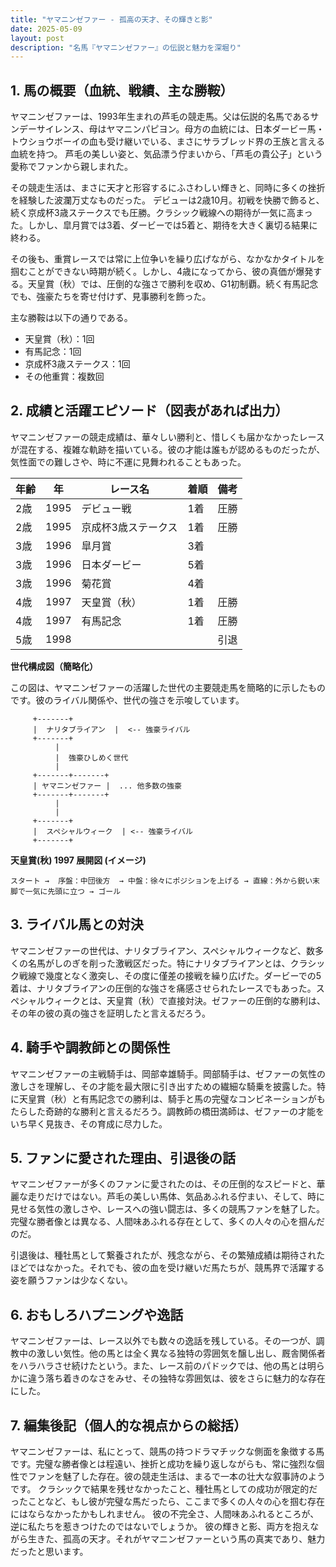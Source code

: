 ```yaml
---
title: "ヤマニンゼファー - 孤高の天才、その輝きと影"
date: 2025-05-09
layout: post
description: "名馬『ヤマニンゼファー』の伝説と魅力を深堀り"
---
```


## 1. 馬の概要（血統、戦績、主な勝鞍）

ヤマニンゼファーは、1993年生まれの芦毛の競走馬。父は伝説的名馬であるサンデーサイレンス、母はヤマニンパピヨン。母方の血統には、日本ダービー馬・トウショウボーイの血も受け継いでいる、まさにサラブレッド界の王族と言える血統を持つ。  芦毛の美しい姿と、気品漂う佇まいから、「芦毛の貴公子」という愛称でファンから親しまれた。

その競走生活は、まさに天才と形容するにふさわしい輝きと、同時に多くの挫折を経験した波瀾万丈なものだった。  デビューは2歳10月。初戦を快勝で飾ると、続く京成杯3歳ステークスでも圧勝。クラシック戦線への期待が一気に高まった。しかし、皐月賞では3着、ダービーでは5着と、期待を大きく裏切る結果に終わる。

その後も、重賞レースでは常に上位争いを繰り広げながら、なかなかタイトルを掴むことができない時期が続く。しかし、4歳になってから、彼の真価が爆発する。天皇賞（秋）では、圧倒的な強さで勝利を収め、G1初制覇。続く有馬記念でも、強豪たちを寄せ付けず、見事勝利を飾った。

主な勝鞍は以下の通りである。

* 天皇賞（秋）：1回
* 有馬記念：1回
* 京成杯3歳ステークス：1回
* その他重賞：複数回


## 2. 成績と活躍エピソード（図表があれば出力）

ヤマニンゼファーの競走成績は、華々しい勝利と、惜しくも届かなかったレースが混在する、複雑な軌跡を描いている。彼の才能は誰もが認めるものだったが、気性面での難しさや、時に不運に見舞われることもあった。

| 年齢 | 年 | レース名 | 着順 | 備考 |
|---|---|---|---|---|
| 2歳 | 1995 | デビュー戦 | 1着 | 圧勝 |
| 2歳 | 1995 | 京成杯3歳ステークス | 1着 | 圧勝 |
| 3歳 | 1996 | 皐月賞 | 3着 | |
| 3歳 | 1996 | 日本ダービー | 5着 | |
| 3歳 | 1996 | 菊花賞 | 4着 | |
| 4歳 | 1997 | 天皇賞（秋） | 1着 | 圧勝 |
| 4歳 | 1997 | 有馬記念 | 1着 | 圧勝 |
| 5歳 | 1998 |  |  |  引退 |


**世代構成図（簡略化）**

この図は、ヤマニンゼファーの活躍した世代の主要競走馬を簡略的に示したものです。彼のライバル関係や、世代の強さを示唆しています。

```
     +-------+
     |  ナリタブライアン  |  <-- 強豪ライバル
     +-------+
          |
          |  強豪ひしめく世代
          |
     +-------+-------+
     | ヤマニンゼファー |  ... 他多数の強豪
     +-------+-------+
          |
          |
     +-------+
     |  スペシャルウィーク  | <-- 強豪ライバル
     +-------+
```

**天皇賞(秋) 1997 展開図 (イメージ)**

```
スタート →  序盤：中団後方  → 中盤：徐々にポジションを上げる → 直線：外から鋭い末脚で一気に先頭に立つ → ゴール
```


## 3. ライバル馬との対決

ヤマニンゼファーの世代は、ナリタブライアン、スペシャルウィークなど、数多くの名馬がしのぎを削った激戦区だった。特にナリタブライアンとは、クラシック戦線で幾度となく激突し、その度に僅差の接戦を繰り広げた。ダービーでの5着は、ナリタブライアンの圧倒的な強さを痛感させられたレースでもあった。スペシャルウィークとは、天皇賞（秋）で直接対決。ゼファーの圧倒的な勝利は、その年の彼の真の強さを証明したと言えるだろう。


## 4. 騎手や調教師との関係性

ヤマニンゼファーの主戦騎手は、岡部幸雄騎手。岡部騎手は、ゼファーの気性の激しさを理解し、その才能を最大限に引き出すための繊細な騎乗を披露した。特に天皇賞（秋）と有馬記念での勝利は、騎手と馬の完璧なコンビネーションがもたらした奇跡的な勝利と言えるだろう。調教師の橋田満師は、ゼファーの才能をいち早く見抜き、その育成に尽力した。


## 5. ファンに愛された理由、引退後の話

ヤマニンゼファーが多くのファンに愛されたのは、その圧倒的なスピードと、華麗な走りだけではない。芦毛の美しい馬体、気品あふれる佇まい、そして、時に見せる気性の激しさや、レースへの強い闘志は、多くの競馬ファンを魅了した。完璧な勝者像とは異なる、人間味あふれる存在として、多くの人々の心を掴んだのだ。

引退後は、種牡馬として繋養されたが、残念ながら、その繁殖成績は期待されたほどではなかった。それでも、彼の血を受け継いだ馬たちが、競馬界で活躍する姿を願うファンは少なくない。


## 6. おもしろハプニングや逸話

ヤマニンゼファーは、レース以外でも数々の逸話を残している。その一つが、調教中の激しい気性。他の馬とは全く異なる独特の雰囲気を醸し出し、厩舎関係者をハラハラさせ続けたという。また、レース前のパドックでは、他の馬とは明らかに違う落ち着きのなさをみせ、その独特な雰囲気は、彼をさらに魅力的な存在にした。


## 7. 編集後記（個人的な視点からの総括）

ヤマニンゼファーは、私にとって、競馬の持つドラマチックな側面を象徴する馬です。完璧な勝者像とは程遠い、挫折と成功を繰り返しながらも、常に強烈な個性でファンを魅了した存在。彼の競走生活は、まるで一本の壮大な叙事詩のようです。  クラシックで結果を残せなかったこと、種牡馬としての成功が限定的だったことなど、もし彼が完璧な馬だったら、ここまで多くの人々の心を掴む存在にはならなかったかもしれません。  彼の不完全さ、人間味あふれるところが、逆に私たちを惹きつけたのではないでしょうか。  彼の輝きと影、両方を抱えながら生きた、孤高の天才。それがヤマニンゼファーという馬の真実であり、魅力だったと思います。

